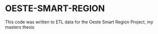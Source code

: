 # OESTE-SMART-REGION
This code was written to ETL data for the Oeste Smart Region Project, my masters thesis
